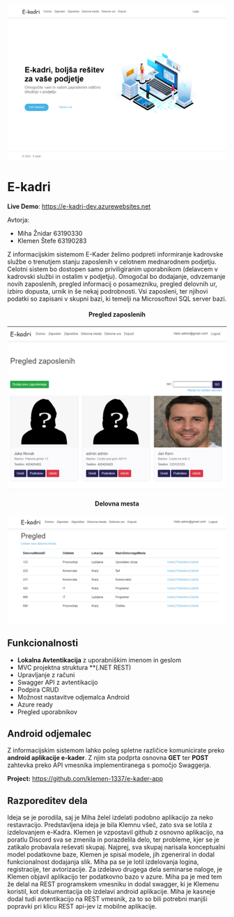 ![](https://github.com/klemen-1337/e-kader/blob/master/web/wwwroot/Images/HomePage.PNG)

# E-kadri

**Live Demo**: https://e-kadri-dev.azurewebsites.net

Avtorja:
  - Miha Žnidar 63190330
  - Klemen Štefe 63190283

Z informacijskim sistemom E-Kader želimo podpreti informiranje kadrovske službe o trenutjem stanju zaposlenih v celotnem mednarodnem podjetju.
Celotni sistem bo dostopen samo priviligiranim uporabnikom (delavcem v kadrovski službi in ostalim v podjetju).
Omogočal bo dodajanje, odvzemanje novih zaposlenih, pregled informacij o posamezniku, pregled delovnih ur, izbiro dopusta, urnik in še nekaj podrobnosti.
Vsi zaposleni, ter njihovi podatki so zapisani v skupni bazi, ki temelji na Microsoftovi SQL server bazi.


<h4 align="center">Pregled zaposlenih</h4>

<img src="web/wwwroot/Images/Zaposleni.PNG">

<h4 align="center">Delovna mesta</h4>

<img src="web/wwwroot/Images/DelovnoMesto.PNG">

Funkcionalnosti
---------------

- **Lokalna Avtentikacija** z uporabniškim imenom in geslom
- MVC projektna struktura **(.NET REST)
- Upravljanje z računi
- Swagger API z avtentikacijo
- Podpira CRUD
- Možnost nastavitve odjemalca Android
- Azure ready
- Pregled uporabnikov

Android odjemalec
-----------------

Z informacijskim sistemom lahko poleg spletne različice komunicirate preko **android aplikacije e-kader**. Z njim sta podprta osnovna **GET**
ter **POST** zahtevka preko API vmesnika implementiranega s pomočjo Swaggerja.

**Project:** https://github.com/klemen-1337/e-kader-app

Razporeditev dela
-----------------

Ideja se je porodila, saj je Miha želel izdelati podobno aplikacijo za neko restavracijo. Predstavljena ideja je bila Klemnu všeč, zato sva se lotila z izdelovanjem e-Kadra.
Klemen je vzpostavil github z osnovno aplikacijo, na poratlu Discord sva se zmenila in porazdelila delo, ter probleme, kjer se je zatikalo probavala reševati skupaj.
Najprej, sva skupaj narisala konceptualni model podatkovne baze, Klemen je spisal modele, jih zgeneriral in dodal funkcionalnost dodajanja slik. Miha pa se je lotil izdelovanja logina, registracije, ter avtorizacije. Za izdelavo drugega dela seminarse naloge, je Klemen objavil aplikacijo ter podatkovno bazo v azure. Miha pa je med tem že delal na REST programskem vmesniku in dodal swagger, ki je Klemenu koristil, kot dokumentacija ob izdelavi android aplikacije. Miha je kasneje dodal tudi avtentikacijo na REST vmesnik, za to so bili potrebni manjši popravki pri klicu REST api-jev iz mobilne aplikacije.



